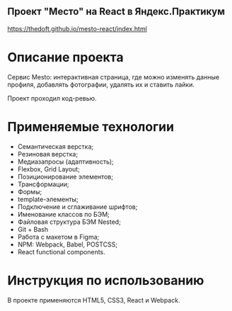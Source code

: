 ## Проект "Место" на React в Яндекс.Практикум
https://thedoft.github.io/mesto-react/index.html

# Описание проекта
Сервис Mesto: интерактивная страница, где можно изменять данные профиля, добавлять фотографии, удалять их и ставить лайки.

Проект проходил код-ревью.

# Применяемые технологии
* Семантическая верстка;
* Резиновая верстка;
* Медиазапросы (адаптивность);
* Flexbox, Grid Layout;
* Позиционирование элементов;
* Трансформации;
* Формы;
* template-элементы;
* Подключение и сглаживание шрифтов;
* Именование классов по БЭМ;
* Файловая структура БЭМ Nested;
* Git + Bash
* Работа с макетом в Figma;
* NPM: Webpack, Babel, POSTCSS;
* React functional components.

# Инструкция по использованию
В проекте применяются HTML5, CSS3, React и Webpack.
